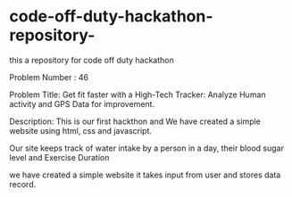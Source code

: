 # code-off-duty-hackathon-repository-
this a repository for code off duty hackathon

Problem Number : 46

Problem Title: Get fit faster with a High-Tech Tracker: Analyze Human activity and GPS Data for improvement.

Description: 
This is our first hackthon and We have created a simple website using html, css and javascript.

Our site keeps track of water intake by a person in a day, their blood sugar level and Exercise Duration

we have created a simple website it takes input from user and stores data record.
